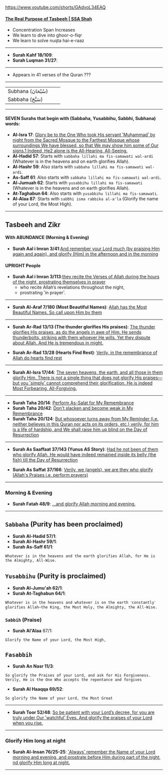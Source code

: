 https://www.youtube.com/shorts/GAdvoL34EAQ

#### [The Real Purpose of Tasbeeh | SSA Shah](https://www.youtube.com/watch?v=yo1Idn7TXNQ)
* Concentration Span Increases
* We learn to dive into ghoor-o-fiqr
* We learn to solve nuqta hai-e-raaz

***

* __Surah Kahf 18/109__: [](https://quran.com/18/109)
* __Surah Luqman 31/27__: [](https://quran.com/31/27)

***

* Appears in 41 verses of the Quran ???

***
||||
|---|---|---|
| Subhana (سُبْحَانَ)|||
| Sabbaha (سَبَّحَ) |||

***

#### SEVEN Surahs that begin with (Sabbaha, Yusabbihu, Sabbhi, Subhana) words:
* __Al-Isra 17__: [Glory be to the One Who took His servant ˹Muḥammad˺ by night from the Sacred Mosque to the Farthest Mosque whose surroundings We have blessed, so that We may show him some of Our signs.1 Indeed, He2 alone is the All-Hearing, All-Seeing.](https://quranwbw.com/17/1)
* __Al-Hadid 57__: Starts with `sabbaha lillahi ma fis-samawati wal-ardi` (Whatever is in the heavens and on earth glorifies Allah). 
* __Al-Hashr 59__: Also starts with `sabbaha lillahi ma fis-samawati wal-ardi`. 
* __As-Saff 61__: Also starts with `sabbaha lillahi ma fis-samawati wal-ardi`. 
* __Al-Jumuah 62__: Starts with `yusabbihu lillahi ma fis-samawati` (Whatever is in the heavens and on earth glorifies Allah). 
* __At-Taghabun 64__: Also starts with `yusabbihu lillahi ma fis-samawati`. 
* __Al-Alaa 87__: Starts with `sabbิhi isma rabbika al-a'la` (Glorify the name of your Lord, the Most High). 

***

## Tasbeeh and Zikr

#### With ABUNDANCE (Morning & Evening)
* __Surah Aal i Imran 3/41__:[And remember your Lord much (by praising Him again and again), and glorify (Him) in the afternoon and in the morning](https://quranwbw.com/3#41)

#### UPRIGHT People
* __Surah Aal i Imran 3/113__:[they recite the Verses of Allah during the hours of the night, prostrating themselves in prayer](https://quranwbw.com/3#113)
  * who recite Allah’s revelations throughout the night,
  * prostrating ˹in prayer˺.

*** 

* __Surah Al-Araf 7/180 (Most Beautiful Names)__: [Allah has the Most Beautiful Names. So call upon Him by them](https://quranwbw.com/7#180)

***

* __Surah Ar-Rad 13/13 (The thunder glorifies His praises)__: [The thunder glorifies His praises, as do the angels in awe of Him. He sends thunderbolts, striking with them whoever He wills. Yet they dispute about Allah. And He is tremendous in might.](https://quranwbw.com/13#13)
  
* __Surah Ar-Rad 13/28 (Hearts Find Rest)__: [Verily, in the remembrance of Allah do hearts find rest](https://quranwbw.com/13#28)

***

* __Surah Al-Isra 17/44__: [The seven heavens, the earth, and all those in them glorify Him. There is not a single thing that does not glorify His praises—but you ˹simply˺ cannot comprehend their glorification. He is indeed Most Forbearing, All-Forgiving.](https://quran.com/17/41-50)
  
***

* __Surah Taha 20/14__: [Perform As-Salat for My Remembrance](https://quranwbw.com/20#14)
* __Surah Taha 20/42__: [Don't slacken and become weak in My Remembrance](https://quranwbw.com/20#42)
* __Surah Taha 20/124__: [But whosoever turns away from My Reminder (i.e. neither believes in this Quran nor acts on its orders, etc.) verily, for him is a life of hardship, and We shall raise him up blind on the Day of Resurrection](https://quranwbw.com/20#124)

***

* __Surah As Saaffaat 37/143 (Yunus AS Story)__: [Had he not been of them who glorify Allah. He would have indeed remained inside its belly (the fish) till the Day of Resurrection](https://quranwbw.com/37#143-144)

* __Surah As Saffat 37/166__: [Verily, we (angels), we are they who glorify (Allah's Praises i.e. perform prayers)](https://quranwbw.com/37#166)

***

### Morning & Evening
* __Surah Fatah 48/9__: [...and glorify Allah morning and evening.](https://quran.com/48/9)

***

## `Sabbaha` (Purity has been proclaimed) 
* __Surah Al-Hadid 57/1__:
* __Surah Al-Hashr 59/1__:
* __Surah As-Saff 61/1__:
```
Whatever is in the heavens and the earth glorifies Allah, for He is the Almighty, All-Wise.
```

## `Yusabbihu` (Purity is proclaimed)
* __Surah Al-Jumu'ah 62/1__:
* __Surah At-Taghabun 64/1__:
```
Whatever is in the heavens and whatever is on the earth ˹constantly˺ glorifies Allah—the King, the Most Holy, the Almighty, the All-Wise.
```

### `Sabbih` (Praise)
* __Surah Al'Alaa__ 87/1:
```
Glorify the Name of your Lord, the Most High, 
```

## `Fasabbih`
* __Surah An Nasr 11/3__: 
```
So glorify the Praises of your Lord, and ask for His Forgiveness. Verily, He is the One Who accepts the repentance and forgives
```
* __Surah Al Haaqqa 69/52__: 
```
So glorify the Name of your Lord, the Most Great
```

***

* __Surah Toor 52/48__: [So be patient with your Lord’s decree, for you are truly under Our ˹watchful˺ Eyes. And glorify the praises of your Lord when you rise.](https://quran.com/52/48)

***

### Glorify Him long at night
* __Surah Al-Insan 76/25-25__: [˹Always˺ remember the Name of your Lord morning and evening, and prostrate before Him during part of the night, nd glorify Him long at night.](https://quran.com/76/25-26)

*** 
